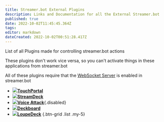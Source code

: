 ```yaml
---
title: Streamer.bot External Plugins
description: Links and Documentation for all the External Streamer.bot plugins
published: true
date: 2022-10-02T11:45:45.364Z
tags: 
editor: markdown
dateCreated: 2022-10-02T00:51:28.417Z
---
```


List of all Plugins made for controlling streamer.bot actions

These plugins don't work vice versa, so you can't activate things in these applications from streamer.bot

All of these plugins require that the [WebSocket Server](/en/Servers-Clients/WebSocket-Server) is enabled in streamer.bot

- [<img src="https://streamer.bot/img/integrations/touchportal.png"/>**TouchPortal**](https://www.christophecvb.com/touch-portal/plugins/streamer-bot)
- [<img src="https://streamer.bot/img/integrations/streamdeck.png"/>**StreamDeck**](/en/Plugins/StreamDeck)
- [<img src="https://streamer.bot/img/integrations/voiceattack.png"/>**Voice Attack**](/en/Plugins/Voice-Attack){.disabled}
- [<img src="https://streamer.bot/img/integrations/deckboard.png"/>**Deckboard**](https://github.com/rivafarabi/streamerbot-deckboard)
- [<img src="https://streamer.bot/img/integrations/loupedeck.jpg"/>**LoupeDeck**](https://github.com/XeroxDev/Loupedeck-plugin-StreamerBot/releases)
{.btn-grid .list .my-5}